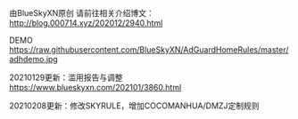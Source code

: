 由BlueSkyXN原创
请前往相关介绍博文：http://blog.000714.xyz/202012/2940.html


DEMO
https://raw.githubusercontent.com/BlueSkyXN/AdGuardHomeRules/master/adhdemo.jpg


20210129更新：滥用报告与调整  https://www.blueskyxn.com/202101/3860.html


20210208更新：修改SKYRULE，增加COCOMANHUA/DMZJ定制规则
